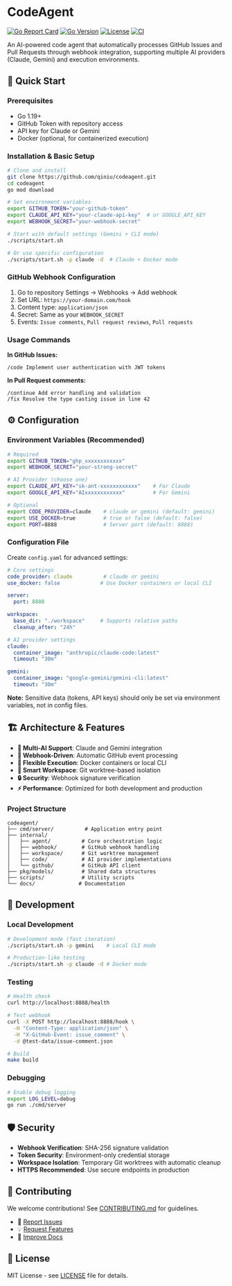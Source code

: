 # CodeAgent

[![Go Report Card](https://goreportcard.com/badge/github.com/qiniu/codeagent)](https://goreportcard.com/report/github.com/qiniu/codeagent)
[![Go Version](https://img.shields.io/github/go-mod/go-version/qiniu/codeagent)](https://go.dev/)
[![License](https://img.shields.io/badge/License-MIT-blue.svg)](LICENSE)
[![CI](https://github.com/qiniu/codeagent/workflows/CI/badge.svg)](https://github.com/qiniu/codeagent/actions)

An AI-powered code agent that automatically processes GitHub Issues and Pull Requests through webhook integration, supporting multiple AI providers (Claude, Gemini) and execution environments.

## 🚀 Quick Start

### Prerequisites

- Go 1.19+
- GitHub Token with repository access
- API key for Claude or Gemini
- Docker (optional, for containerized execution)

### Installation & Basic Setup

```bash
# Clone and install
git clone https://github.com/qiniu/codeagent.git
cd codeagent
go mod download

# Set environment variables
export GITHUB_TOKEN="your-github-token"
export CLAUDE_API_KEY="your-claude-api-key"  # or GOOGLE_API_KEY
export WEBHOOK_SECRET="your-webhook-secret"

# Start with default settings (Gemini + CLI mode)
./scripts/start.sh

# Or use specific configuration
./scripts/start.sh -p claude -d  # Claude + Docker mode
```

### GitHub Webhook Configuration

1. Go to repository Settings → Webhooks → Add webhook
2. Set URL: `https://your-domain.com/hook`
3. Content type: `application/json`
4. Secret: Same as your `WEBHOOK_SECRET`
5. Events: `Issue comments`, `Pull request reviews`, `Pull requests`

### Usage Commands

**In GitHub Issues:**
```
/code Implement user authentication with JWT tokens
```

**In Pull Request comments:**
```
/continue Add error handling and validation
/fix Resolve the type casting issue in line 42
```

## ⚙️ Configuration

### Environment Variables (Recommended)

```bash
# Required
export GITHUB_TOKEN="ghp_xxxxxxxxxxxx"
export WEBHOOK_SECRET="your-strong-secret"

# AI Provider (choose one)
export CLAUDE_API_KEY="sk-ant-xxxxxxxxxxxx"    # For Claude
export GOOGLE_API_KEY="AIxxxxxxxxxxxx"         # For Gemini

# Optional
export CODE_PROVIDER=claude    # claude or gemini (default: gemini)
export USE_DOCKER=true         # true or false (default: false)
export PORT=8888               # Server port (default: 8888)
```

### Configuration File

Create `config.yaml` for advanced settings:

```yaml
# Core settings
code_provider: claude          # claude or gemini
use_docker: false             # Use Docker containers or local CLI

server:
  port: 8888

workspace:
  base_dir: "./workspace"     # Supports relative paths
  cleanup_after: "24h"

# AI provider settings
claude:
  container_image: "anthropic/claude-code:latest"
  timeout: "30m"

gemini:
  container_image: "google-gemini/gemini-cli:latest"
  timeout: "30m"
```

**Note:** Sensitive data (tokens, API keys) should only be set via environment variables, not in config files.

## 🏗️ Architecture & Features

- **🤖 Multi-AI Support**: Claude and Gemini integration
- **🔄 Webhook-Driven**: Automatic GitHub event processing
- **🐳 Flexible Execution**: Docker containers or local CLI
- **📁 Smart Workspace**: Git worktree-based isolation
- **🔒 Security**: Webhook signature verification
- **⚡ Performance**: Optimized for both development and production

### Project Structure

```
codeagent/
├── cmd/server/          # Application entry point
├── internal/
│   ├── agent/          # Core orchestration logic
│   ├── webhook/        # GitHub webhook handling
│   ├── workspace/      # Git worktree management
│   ├── code/           # AI provider implementations
│   └── github/         # GitHub API client
├── pkg/models/         # Shared data structures
├── scripts/            # Utility scripts
└── docs/              # Documentation
```

## 🔧 Development

### Local Development

```bash
# Development mode (fast iteration)
./scripts/start.sh -p gemini    # Local CLI mode

# Production-like testing
./scripts/start.sh -p claude -d # Docker mode
```

### Testing

```bash
# Health check
curl http://localhost:8888/health

# Test webhook
curl -X POST http://localhost:8888/hook \
  -H "Content-Type: application/json" \
  -H "X-GitHub-Event: issue_comment" \
  -d @test-data/issue-comment.json

# Build
make build
```

### Debugging

```bash
# Enable debug logging
export LOG_LEVEL=debug
go run ./cmd/server
```

## 🛡️ Security

- **Webhook Verification**: SHA-256 signature validation
- **Token Security**: Environment-only credential storage  
- **Workspace Isolation**: Temporary Git worktrees with automatic cleanup
- **HTTPS Recommended**: Use secure endpoints in production

## 🤝 Contributing

We welcome contributions! See [CONTRIBUTING.md](CONTRIBUTING.md) for guidelines.

- 🐛 [Report Issues](https://github.com/qiniu/codeagent/issues/new?template=bug_report.md)
- 💡 [Request Features](https://github.com/qiniu/codeagent/issues/new?template=feature_request.md)
- 📖 [Improve Docs](https://github.com/qiniu/codeagent/issues/new?template=documentation.md)

## 📄 License

MIT License - see [LICENSE](LICENSE) file for details.
